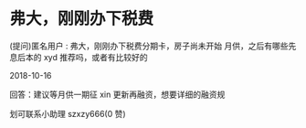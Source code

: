 # 弗大，刚刚办下税费

(提问)匿名用户 : 弗大，刚刚办下税费分期卡，房子尚未开始 月供，之后有哪些先息后本的 xyd 推荐吗，或者有比较好的

2018-10-16

回答：建议等月供一期征 xin 更新再融资，想要详细的融资规

划可联系小助理 szxzy666(0 赞)